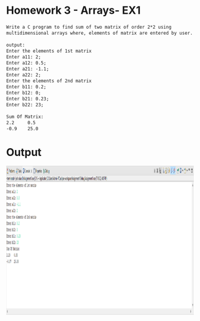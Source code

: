# Homework 3 - Arrays- EX1

```
Write a C program to find sum of two matrix of order 2*2 using multidimensional arrays where, elements of matrix are entered by user.

output:
Enter the elements of 1st matrix
Enter a11: 2;
Enter a12: 0.5;
Enter a21: -1.1;
Enter a22: 2;
Enter the elements of 2nd matrix
Enter b11: 0.2;
Enter b12: 0;
Enter b21: 0.23;
Enter b22: 23;

Sum Of Matrix:
2.2     0.5
-0.9    25.0
```

# Output

<img src="./Output_EX1.png" width="1080" height="399">